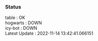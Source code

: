 ### Status


table : OK  
hogwarts : DOWN  
icy-bot : DOWN  
Latest Update : 2022-11-14 13:42:41.066151
